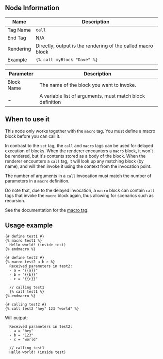 ## Node Information

| Name      | Description                                                  |
|-----------|--------------------------------------------------------------|
| Tag Name  | `call`                                                       |
| End Tag   | N/A                                                          |
| Rendering | Directly, output is the rendering of the called macro block  |
| Example   | `{% call myBlock "Dave" %}`                                  |


| Parameter  | Description                                               | 
|------------|-----------------------------------------------------------|
| Block Name | The name of the block you want to invoke.                 |
| ...        | A variable list of arguments, must match block definition |

## When to use it

This node only works together with the `macro` tag. You must define a macro
block before you can call it.

In contrast to the `set` tag, the `call` and `macro` tags can be used for
delayed execution of blocks. When the renderer encounters a `macro` block, it
won't be rendered, but it's contents stored as a body of the block. When the
renderer encounters a `call` tag, it will look up any matching block (by name),
and will then invoke it using the context from the invocation point.

The number of arguments in a `call` invocation must match the number of
parameters in a `macro` definition.

Do note that, due to the delayed invocation, a `macro` block can contain `call`
tags that invoke the `macro` block again, thus allowing for scenarios such as
recursion.

See the documentation for the [macro tag](tag-macro.md).

## Usage example

```stencil
{# define test1 #}
{% macro test1 %}
  Hello world! (inside test)
{% endmacro %}

{# define test2 #}
{% macro test2 a b c %}
  Received parameters in test2:
  - a = "{{a}}"
  - b = "{{b}}"
  - c = "{{c}}"

  // calling test1
  {% call test1 %}
{% endmacro %}

{# calling test2 #}
{% call test2 "hey" 123 "world" %}
```

Will output:

```text
  Received parameters in test2:
  - a = "hey"
  - b = "123"
  - c = "world"

  // calling test1
  Hello world! (inside test)
```
